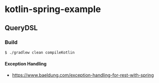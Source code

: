 # kotlin-spring-example

## QueryDSL
### Build

```bash
$ ./gradlew clean compileKotlin
```


#### Exception Handling
- https://www.baeldung.com/exception-handling-for-rest-with-spring